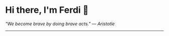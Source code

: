 <h1>Hi there, I'm Ferdi 👋</h1>

<p><em>
  "We become brave by doing brave acts." — Aristotle
</em></p>

---

